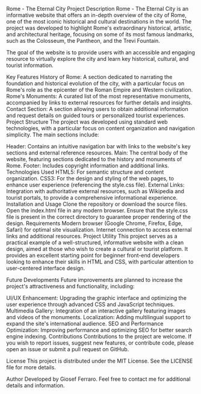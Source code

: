 Rome - The Eternal City
Project Description
Rome - The Eternal City is an informative website that offers an in-depth overview of the city of Rome, one of the most iconic historical and cultural destinations in the world. The project was developed to highlight Rome's extraordinary historical, artistic, and architectural heritage, focusing on some of its most famous landmarks, such as the Colosseum, the Pantheon, and the Trevi Fountain.

The goal of the website is to provide users with an accessible and engaging resource to virtually explore the city and learn key historical, cultural, and tourist information.

Key Features
History of Rome: A section dedicated to narrating the foundation and historical evolution of the city, with a particular focus on Rome's role as the epicenter of the Roman Empire and Western civilization.
Rome's Monuments: A curated list of the most representative monuments, accompanied by links to external resources for further details and insights.
Contact Section: A section allowing users to obtain additional information and request details on guided tours or personalized tourist experiences.
Project Structure
The project was developed using standard web technologies, with a particular focus on content organization and navigation simplicity. The main sections include:

Header: Contains an intuitive navigation bar with links to the website's key sections and external reference resources.
Main: The central body of the website, featuring sections dedicated to the history and monuments of Rome.
Footer: Includes copyright information and additional links.
Technologies Used
HTML5: For semantic structure and content organization.
CSS3: For the design and styling of the web pages, to enhance user experience (referencing the style.css file).
External Links: Integration with authoritative external resources, such as Wikipedia and tourist portals, to provide a comprehensive informational experience.
Installation and Usage
Clone the repository or download the source files.
Open the index.html file in any modern browser.
Ensure that the style.css file is present in the correct directory to guarantee proper rendering of the design.
Requirements
Modern browser (Google Chrome, Firefox, Edge, Safari) for optimal site visualization.
Internet connection to access external links and additional resources.
Project Utility
This project serves as a practical example of a well-structured, informative website with a clean design, aimed at those who wish to create a cultural or tourist platform. It provides an excellent starting point for beginner front-end developers looking to enhance their skills in HTML and CSS, with particular attention to user-centered interface design.

Future Developments
Future improvements are planned to increase the project's attractiveness and functionality, including:

UI/UX Enhancement: Upgrading the graphic interface and optimizing the user experience through advanced CSS and JavaScript techniques.
Multimedia Gallery: Integration of an interactive gallery featuring images and videos of the monuments.
Localization: Adding multilingual support to expand the site's international audience.
SEO and Performance Optimization: Improving performance and optimizing SEO for better search engine indexing.
Contributions
Contributions to the project are welcome. If you wish to report issues, suggest new features, or contribute code, please open an issue or submit a pull request on GitHub.

License
This project is distributed under the MIT License. See the LICENSE file for more details.

Author
Developed by Giosef Ferraro. Feel free to contact me for additional details and information.
